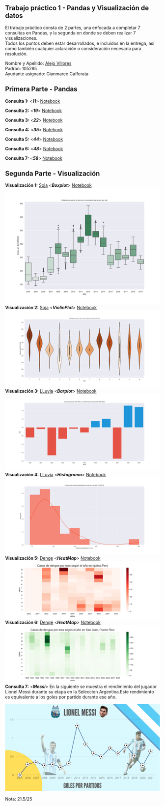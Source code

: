 Trabajo práctico 1 - Pandas y Visualización de datos
---

El trabajo práctico consta de 2 partes, una enfocada a completar 7 consultas en Pandas, y la
segunda en donde se deben realizar 7 visualizaciones. \
Todos los puntos deben estar desarrollados, e incluidos en la entrega, así como también cualquier aclaración o consideración
necesaria para resolución.

Nombre y Apellido: [Alejo Villores](https://github.com/alejovillores) \
Padrón: 105285 \
Ayudante asignado: Gianmarco Cafferata

## Primera Parte - Pandas
**Consulta 1:**  <***11***>  [Notebook](https://github.com/alejovillores/tp1_villores_alejo_pandas_visu/blob/main/pandas_consultas/ejercicio_11.ipynb) 

**Consulta 2:**  <***19***>  [Notebook](https://github.com/alejovillores/tp1_villores_alejo_pandas_visu/blob/main/pandas_consultas/ejercicio_19.ipynb) 

**Consulta 3:**  <***22***>  [Notebook](https://github.com/alejovillores/tp1_villores_alejo_pandas_visu/blob/main/pandas_consultas/ejercicio_22.ipynb) 

**Consulta 4:**  <***35***>  [Notebook](https://github.com/alejovillores/tp1_villores_alejo_pandas_visu/blob/main/pandas_consultas/ejercicio_35.ipynb) 

**Consulta 5:**  <***44***>  [Notebook](https://github.com/alejovillores/tp1_villores_alejo_pandas_visu/blob/main/pandas_consultas/ejercicio_44.ipynb) 

**Consulta 6:**  <***48***>  [Notebook](https://github.com/alejovillores/tp1_villores_alejo_pandas_visu/blob/main/pandas_consultas/ejercicio_48.ipynb) 

**Consulta 7:**  <***58***>  [Notebook](https://github.com/alejovillores/tp1_villores_alejo_pandas_visu/blob/main/pandas_consultas/ejercicio_58.ipynb) 

## Segunda Parte - Visualización

**Visualización 1:**  [Soja](https://metadata.fundacionsadosky.org.ar/competition/11/)  <***Boxplot***> [Notebook](https://github.com/alejovillores/tp1_villores_alejo_pandas_visu/blob/main/pandas_visualizaciones/soja_visualizacion..ipynb)
![image](https://github.com/alejovillores/tp1_villores_alejo_pandas_visu/blob/main/box_plot_soja.png)
**Visualización 2:**  [Soja](https://metadata.fundacionsadosky.org.ar/competition/11/) <***ViolinPlot***>  [Notebook](https://github.com/alejovillores/tp1_villores_alejo_pandas_visu/blob/main/pandas_visualizaciones/soja_visualizacion..ipynb)
![image](https://github.com/alejovillores/tp1_villores_alejo_pandas_visu/blob/main/violinplot_soja.png)
**Visualización 3:**  [LLuvia](https://metadata.fundacionsadosky.org.ar/competition/15/) <***Barplot***>  [Notebook](https://github.com/alejovillores/tp1_villores_alejo_pandas_visu/blob/main/pandas_visualizaciones/lluvia_san_luis.ipynb)
![image](https://github.com/alejovillores/tp1_villores_alejo_pandas_visu/blob/main/elnino_la_nina.png)
**Visualización 4:** [LLuvia](https://metadata.fundacionsadosky.org.ar/competition/15/) <***Histograma***>  [Notebook](https://github.com/alejovillores/tp1_villores_alejo_pandas_visu/blob/main/pandas_visualizaciones/lluvia_san_luis.ipynb) 
![image](https://github.com/alejovillores/tp1_villores_alejo_pandas_visu/blob/main/histograma_san_luis.png)
**Visualización 5:** [Denge](https://www.drivendata.org/competitions/44/dengai-predicting-disease-spread/page/80/) <***HeatMap***>  [Notebook](https://github.com/alejovillores/tp1_villores_alejo_pandas_visu/blob/main/pandas_visualizaciones/heat_map_dengue.ipynb)
![image](https://github.com/alejovillores/tp1_villores_alejo_pandas_visu/blob/main/heat_map_peru.png)
**Visualización 6:** [Denge](https://www.drivendata.org/competitions/44/dengai-predicting-disease-spread/page/80/) <***HeatMap***>  [Notebook](https://github.com/alejovillores/tp1_villores_alejo_pandas_visu/blob/main/pandas_visualizaciones/heat_map_dengue.ipynb)
![image](https://github.com/alejovillores/tp1_villores_alejo_pandas_visu/blob/main/heat_map_pr.png)
**Consulta 7:**  <***Messi***>  En la siguiente se muestra el rendimiento del jugador Lionel Messi durante su etapa en la Seleccion Argentina.Este rendimiento es equivalente a los goles por partido durante ese año.

![image](https://github.com/alejovillores/tp1_villores_alejo_pandas_visu/blob/main/goles_x_partido_messi.png)


Nota: 21.5/25
